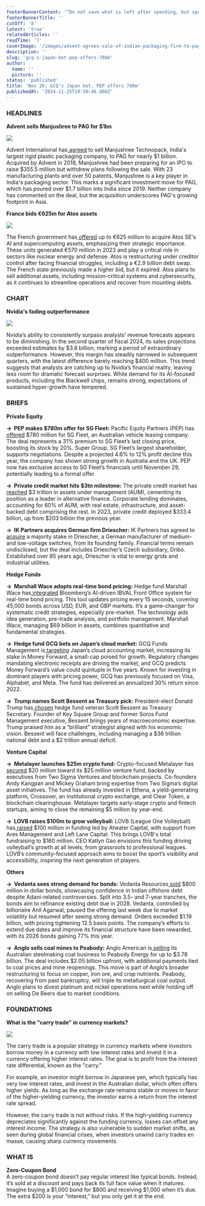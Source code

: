 ```yaml
---
footerBannerContent: '“Do not save what is left after spending, but spend what is left after saving.” – Warren Buffett'
footerBannerTitle: ''
cutOff: '8'
latest: 'true'
relatedArticles: ''
readTime: '7'
coverImage: '/images/advent-agrees-sale-of-indian-packaging-firm-to-pag-for-nearly-1bn--2--Y3MT.webp'
description: ''
slug: 'gcq-s-japan-bet-pep-offers-780m'
author:
  name: ''
  picture: ''
status: 'published'
title: 'Nov 26: GCQ’s Japan bet, PEP offers 780m'
publishedAt: '2024-11-25T20:50:46.000Z'
---
```


### HEADLINES

**Advent sells Manjushree to PAG for $1bn**

**![](https://lh7-rt.googleusercontent.com/docsz/AD_4nXcPsnWfSVYZ6vBOIVWtPDnO9uefqK8f5NdE_yKRiDu_ph8fYzb7pWsr8Pp7qcYrHIdwJLNIzF0miiNi2JhMcs_CmPVfzw_eKNMyEHBQ57Bipz8dIenVI2J_J2iCLJQGKX31L03xBA?key=o6yzrN1RlAu_hX39zPH5VGVO)**

Advent International has[ agreed](https://www.privateequitywire.co.uk/advent-agrees-sale-of-indian-packaging-firm-to-pag-for-nearly-1bn/) to sell Manjushree Technopack, India's largest rigid plastic packaging company, to PAG for nearly $1 billion. Acquired by Advent in 2018, Manjushree had been preparing for an IPO to raise $355.5 million but withdrew plans following the sale. With 23 manufacturing plants and over 50 patents, Manjushree is a key player in India's packaging sector. This marks a significant investment move for PAG, which has poured over $1.7 billion into India since 2019. Neither company has commented on the deal, but the acquisition underscores PAG's growing footprint in Asia.

**France bids €625m for Atos assets**

**![](https://lh7-rt.googleusercontent.com/docsz/AD_4nXehe40-bcKBKhuRThh_m_A0Muwxy0I3_dht1tn2yUSYxub_pNr15icB9X76xFSz_vUzre4ZtEpngh3OX-I0G-rKwvhTMeMjgfi2rfl2tx7noXNNysarr75_8usZmVBExibpOo6C?key=o6yzrN1RlAu_hX39zPH5VGVO)**

The French government has[ offered](https://www.bloomberg.com/news/articles/2024-11-25/atos-offered-up-to-625-million-for-assets-in-new-french-bid?embedded-checkout=true) up to €625 million to acquire Atos SE's AI and supercomputing assets, emphasizing their strategic importance. These units generated €570 million in 2023 and play a critical role in sectors like nuclear energy and defense. Atos is restructuring under creditor control after facing financial struggles, including a €2.9 billion debt swap. The French state previously made a higher bid, but it expired. Atos plans to sell additional assets, including mission-critical systems and cybersecurity, as it continues to streamline operations and recover from mounting debts.

### CHART

**Nvidia's fading outperformance**

![](https://lh7-rt.googleusercontent.com/docsz/AD_4nXeBKIHbd-6qEv6SmulsTKaVkhxm9bRwojHWb3yPukgQmAgVtKtfxU8wfbrxF2kozrcpPTdS2kSZnuy1ktcCpbardWTnmZ3bRERqSiBX6TzOykZKRNZx9u5XQnW8yCbrsvi9ATZLxQ?key=o6yzrN1RlAu_hX39zPH5VGVO)

Nvidia’s ability to consistently surpass analysts’ revenue forecasts appears to be diminishing. In the second quarter of fiscal 2024, its sales projections exceeded estimates by $3.8 billion, marking a period of extraordinary outperformance. However, this margin has steadily narrowed in subsequent quarters, with the latest difference barely reaching $400 million. This trend suggests that analysts are catching up to Nvidia’s financial reality, leaving less room for dramatic forecast surprises. While demand for its AI-focused products, including the Blackwell chips, remains strong, expectations of sustained hyper-growth have tempered.

### BRIEFS

**Private Equity**

**→  PEP makes $780m offer for SG Fleet:** Pacific Equity Partners (PEP) has[ offered](https://www.privateequitywire.co.uk/pep-makes-780m-takeover-bid-for-sg-fleet/) $780 million for SG Fleet, an Australian vehicle leasing company. The deal represents a 31% premium to SG Fleet’s last closing price, boosting its stock by 20%. Super Group, SG Fleet’s largest shareholder, supports negotiations. Despite a projected 4.6% to 12% profit decline this year, the company has shown strong growth in Australia and the UK. PEP now has exclusive access to SG Fleet’s financials until November 29, potentially leading to a formal offer

**→  Private credit market hits $3tn milestone:** The private credit market has[ reached](https://www.privateequitywire.co.uk/private-credit-market-surpasses-3tn-in-assets/) $3 trillion in assets under management (AUM), cementing its position as a leader in alternative finance. Corporate lending dominates, accounting for 60% of AUM, with real estate, infrastructure, and asset-backed debt comprising the rest. In 2023, private credit deployed $333.4 billion, up from $203 billion the previous year.

**→  IK Partners acquires German firm Driescher:** IK Partners has agreed to[ acquire](https://www.privateequitywire.co.uk/ik-partners-to-acquire-driescher/) a majority stake in Driescher, a German manufacturer of medium- and low-voltage switches, from its founding family. Financial terms remain undisclosed, but the deal includes Driescher’s Czech subsidiary, Dribo. Established over 85 years ago, Driescher is vital to energy grids and industrial utilities.

**Hedge Funds**

**→  Marshall Wace adopts real-time bond pricing:** Hedge fund Marshall Wace has[ integrated](https://www.hedgeweek.com/marshall-wace-leverages-machine-learning-for-real-time-bond-pricing/) Bloomberg’s AI-driven IBVAL Front Office system for real-time bond pricing. This tool updates pricing every 15 seconds, covering 45,000 bonds across USD, EUR, and GBP markets. It’s a game-changer for systematic credit strategies, especially pre-market. The technology aids idea generation, pre-trade analysis, and portfolio management. Marshall Wace, managing $69 billion in assets, combines quantitative and fundamental strategies.

**→  Hedge fund GCQ bets on Japan’s cloud market:** GCQ Funds Management is[ targeting](https://www.hedgeweek.com/hedge-fund-gcq-eyes-japans-cloud-software-sector-for-next-big-win/) Japan’s cloud accounting market, increasing its stake in Money Forward, a small-cap poised for growth. Regulatory changes mandating electronic receipts are driving the market, and GCQ predicts Money Forward’s value could quintuple in five years. Known for investing in dominant players with pricing power, GCQ has previously focused on Visa, Alphabet, and Meta. The fund has delivered an annualized 30% return since 2022.

**→  Trump names Scott Bessent as Treasury pick:** President-elect Donald Trump has[ chosen](https://www.hedgeweek.com/donald-trump-picks-brilliant-hedge-fund-exec-as-treasury-secretary/) hedge fund veteran Scott Bessent as Treasury Secretary. Founder of Key Square Group and former Soros Fund Management executive, Bessent brings years of macroeconomic expertise. Trump praised him as a “brilliant” strategist aligned with his economic vision. Bessent will face challenges, including managing a $36 trillion national debt and a $2 trillion annual deficit.

**Venture Capital**

**→  Metalayer launches $25m crypto fund:** Crypto-focused Metalayer has[ secured](https://cryptonews.com/news/metalayer-launches-25-million-crypto-venture-fund-led-by-former-two-sigma-executives/) $20 million toward its $25 million venture fund, backed by executives from Two Sigma Ventures and blockchain projects. Co-founders Andy Kangpan and Mickey Graham bring expertise from Two Sigma’s digital asset initiatives. The fund has already invested in Ethena, a yield-generating platform, Crossover, an institutional crypto exchange, and Clear Token, a blockchain clearinghouse. Metalayer targets early-stage crypto and fintech startups, aiming to close the remaining $5 million by year-end.

**→  LOVB raises $100m to grow volleyball:** LOVB (League One Volleyball) has[ raised](https://ca.thegistsports.com/article/lovb-announces-100m-in-new-funding-from-venture-capital-and-investment-firms/#:~:text=Yesterday%2C%20LOVB%20\(pronounced%20LOVE\),at%20every%20level%20of%20the) $100 million in funding led by Atwater Capital, with support from Ares Management and Left Lane Capital. This brings LOVB's total fundraising to $160 million. CEO Katlyn Gao envisions this funding driving volleyball’s growth at all levels, from grassroots to professional leagues. LOVB’s community-focused approach aims to boost the sport’s visibility and accessibility, inspiring the next generation of players.

**Others**

**→  Vedanta sees strong demand for bonds:** Vedanta Resources[ sold](https://www.bnnbloomberg.ca/investing/2024/11/25/vedanta-eyes-dollar-bond-in-test-of-post-adani-india-demand/) $800 million in dollar bonds, showcasing confidence in Indian offshore debt despite Adani-related controversies. Split into 3.5- and 7-year tranches, the bonds aim to refinance existing debt due in 2028. Vedanta, controlled by billionaire Anil Agarwal, paused the offering last week due to market volatility but resumed after seeing strong demand. Orders exceeded $1.19 billion, with pricing tightening 12.5 basis points. The company’s efforts to extend due dates and improve its financial structure have been rewarded, with its 2026 bonds gaining 77% this year.

**→  Anglo sells coal mines to Peabody:** Anglo American is[ selling](https://www.bloomberg.com/news/articles/2024-11-25/anglo-agrees-to-sell-the-rest-of-its-steelmaking-coal-business?embedded-checkout=true) its Australian steelmaking coal business to Peabody Energy for up to $3.78 billion. The deal includes $2.05 billion upfront, with additional payments tied to coal prices and mine reopenings. This move is part of Anglo’s broader restructuring to focus on copper, iron ore, and crop nutrients. Peabody, recovering from past bankruptcy, will triple its metallurgical coal output. Anglo plans to divest platinum and nickel operations next while holding off on selling De Beers due to market conditions.

### FOUNDATIONS

**What is the "carry trade" in currency markets?**

**![](https://lh7-rt.googleusercontent.com/docsz/AD_4nXfnQVbeWG-c2zEE8IS5PNg1Znp8ib76p2CBMup58--fhuAoqHwKMV3v0Nwtz9zAN9Nybn1aoCN3YtUy4bpKANNMhWwhdLCZ1wg5QKBRzi3pFnggSPUWnn6fhi2pf2KrgZpoWnE7?key=o6yzrN1RlAu_hX39zPH5VGVO)**

The carry trade is a popular strategy in currency markets where investors borrow money in a currency with low interest rates and invest it in a currency offering higher interest rates. The goal is to profit from the interest rate differential, known as the "carry."

For example, an investor might borrow in Japanese yen, which typically has very low interest rates, and invest in the Australian dollar, which often offers higher yields. As long as the exchange rate remains stable or moves in favor of the higher-yielding currency, the investor earns a return from the interest rate spread.

However, the carry trade is not without risks. If the high-yielding currency depreciates significantly against the funding currency, losses can offset any interest income. The strategy is also vulnerable to sudden market shifts, as seen during global financial crises, when investors unwind carry trades en masse, causing sharp currency movements.

### WHAT IS

**Zero-Coupon Bond**\
A zero-coupon bond doesn’t pay regular interest like typical bonds. Instead, it’s sold at a discount and pays back its full face value when it matures. Imagine buying a $1,000 bond for $800 and receiving $1,000 when it’s due. The extra $200 is your “interest,” but you only get it at the end.
